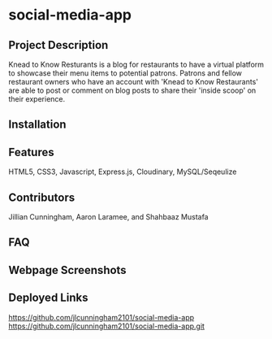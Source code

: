 # social-media-app

## Project Description

Knead to Know Resturants is a blog for restaurants to have a virtual platform to showcase their menu items to potential patrons. Patrons and fellow restaurant owners who have an account with 'Knead to Know Restaurants' are able to post or comment on blog posts to share their 'inside scoop' on their experience.

## Installation

## Features

HTML5, CSS3, Javascript, Express.js, Cloudinary, MySQL/Seqeulize

## Contributors

Jillian Cunningham, Aaron Laramee, and Shahbaaz Mustafa

## FAQ

## Webpage Screenshots

## Deployed Links

https://github.com/jlcunningham2101/social-media-app
https://github.com/jlcunningham2101/social-media-app.git
